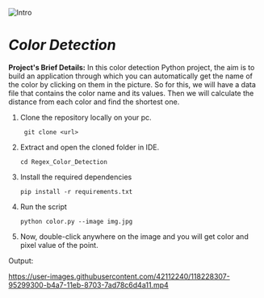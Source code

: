 
   ![Intro](https://user-images.githubusercontent.com/42112240/118228456-d8840180-b4a7-11eb-9242-01a0e285b1f6.jpg)


# ***Color Detection***

**Project's Brief Details:**  In this color detection Python project, the aim is to build an application through which you can automatically get the name of the color by clicking on them in the picture. So for this, we will have a data file that contains the color name and its values. Then we will calculate the distance from each color and find the shortest one.

1.  Clone the repository locally on your pc.
         
         git clone <url>
  
2.  Extract and open the cloned folder in IDE.

        cd Regex_Color_Detection

3.  Install the required dependencies
        
        pip install -r requirements.txt
        
4.  Run the script
        
        python color.py --image img.jpg
        
5.  Now, double-click anywhere on the image and you will get color and pixel value of the point.  

Output:




https://user-images.githubusercontent.com/42112240/118228307-95299300-b4a7-11eb-8703-7ad78c6d4a11.mp4











